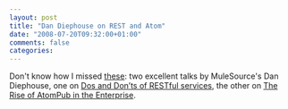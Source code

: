 ```yaml
---
layout: post
title: "Dan Diephouse on REST and Atom"
date: "2008-07-20T09:32:00+01:00"
comments: false
categories: 
---
```


<p>Don't know how I missed <a href="http://feeds.feedburner.com/~r/netzooid/~3/322226722/">these</a>: two excellent talks by MuleSource's Dan Diephouse, one on <a href="http://netzooid.com/presentations/Effective%20RESTful%20services.pdf" title="Dos and Don’ts of RESTful services">Dos and Don’ts of RESTful services</a>, the other on <a href="http://netzooid.com/presentations/Rise%20of%20AtomPub%20in%20the%20Enterprise.pdf" title="The Rise of AtomPub in the Enterprise">The Rise of AtomPub in the Enterprise</a>. </p>


